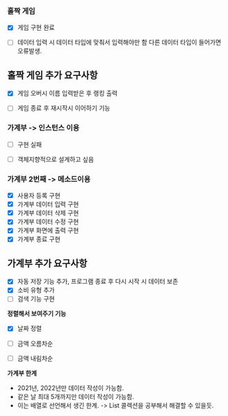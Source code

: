 ### 홀짝 게임
- [x] 게임 구현 완료
- [ ] 데이터 입력 시 데이터 타입에 맞춰서 입력해야만 함 다른 데이터 타입이 들어가면 오류발생.


## 홀짝 게임 추가 요구사항
- [x] 게임 오버시 이름 입력받은 후 랭킹 출력
- [ ] 게임 종료 후 재시작시 이어하기 기능


### 가계부 -> 인스턴스 이용
- [ ] 구현 실패
- [ ] 객체지향적으로 설계하고 싶음


### 가계부 2번째 -> 메소드이용
- [x] 사용자 등록 구현
- [x] 가계부 데이터 입력 구현
- [x] 가계부 데이터 삭제 구현
- [x] 가계부 데이터 수정 구현
- [x] 가계부 화면에 출력 구현
- [x] 가계부 종료 구현

## 가계부 추가 요구사항
- [x] 자동 저장 기능 추가, 프로그램 종료 후 다시 시작 시 데이터 보존
- [x] 소비 유형 추가
- [ ] 검색 기능 구현

**정렬해서 보여주기 기능**
 - [x] 날짜 정렬
 - [ ] 금액 오름차순
 - [ ] 금액 내림차순


**가계부 한계**
- 2021년, 2022년만 데이터 작성이 가능함.
- 같은 날 최대 5개까지만 데이터 작성이 가능함.
- 이는 배열로 선언해서 생긴 한계. -> List 콜렉션을 공부해서 해결할 수 있을듯.
